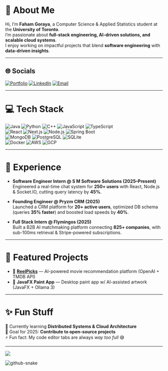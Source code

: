 # 💫 About Me
Hi, I’m **Faham Goraya**, a Computer Science & Applied Statistics student at the **University of Toronto**.  
I’m passionate about **full-stack engineering, AI-driven solutions, and scalable cloud systems**.  
I enjoy working on impactful projects that blend **software engineering** with **data-driven insights**.  

---

## 🌐 Socials
[![Portfolio](https://img.shields.io/badge/Portfolio-000000?style=for-the-badge&logo=vercel&logoColor=white)](https://fahamg.vercel.app/) 
[![LinkedIn](https://img.shields.io/badge/LinkedIn-%230077B5.svg?logo=linkedin&logoColor=white)](https://linkedin.com/in/faham-goraya) 
[![Email](https://img.shields.io/badge/Email-D14836?logo=gmail&logoColor=white)](mailto:faham.goraya@mail.utoronto.ca)  

---

# 💻 Tech Stack
![Java](https://img.shields.io/badge/java-%23ED8B00.svg?style=for-the-badge&logo=openjdk&logoColor=white) 
![Python](https://img.shields.io/badge/python-3670A0.svg?style=for-the-badge&logo=python&logoColor=ffdd54) 
![C++](https://img.shields.io/badge/c++-%2300599C.svg?style=for-the-badge&logo=cplusplus&logoColor=white) 
![JavaScript](https://img.shields.io/badge/javascript-%23323330.svg?style=for-the-badge&logo=javascript&logoColor=%23F7DF1E) 
![TypeScript](https://img.shields.io/badge/typescript-%23007ACC.svg?style=for-the-badge&logo=typescript&logoColor=white)  
![React](https://img.shields.io/badge/react-%2320232a.svg?style=for-the-badge&logo=react&logoColor=%2361DAFB) 
![Next.js](https://img.shields.io/badge/next.js-000000?style=for-the-badge&logo=nextdotjs&logoColor=white) 
![Node.js](https://img.shields.io/badge/node.js-6DA55F?style=for-the-badge&logo=node.js&logoColor=white) 
![Spring Boot](https://img.shields.io/badge/spring%20boot-6DB33F?style=for-the-badge&logo=springboot&logoColor=white)  
![MongoDB](https://img.shields.io/badge/MongoDB-%234ea94b.svg?style=for-the-badge&logo=mongodb&logoColor=white) 
![PostgreSQL](https://img.shields.io/badge/PostgreSQL-316192.svg?style=for-the-badge&logo=postgresql&logoColor=white) 
![SQLite](https://img.shields.io/badge/sqlite-%2307405e.svg?style=for-the-badge&logo=sqlite&logoColor=white)  
![Docker](https://img.shields.io/badge/docker-%230db7ed.svg?style=for-the-badge&logo=docker&logoColor=white) 
![AWS](https://img.shields.io/badge/AWS-%23FF9900.svg?style=for-the-badge&logo=amazon-aws&logoColor=white) 
![GCP](https://img.shields.io/badge/GoogleCloud-%234285F4.svg?style=for-the-badge&logo=google-cloud&logoColor=white)

---

# 🚀 Experience
- **Software Engineer Intern @ S M Software Solutions (2025–Present)**  
  Engineered a real-time chat system for **250+ users** with React, Node.js & Socket.IO, cutting query latency by **45%**.  

- **Founding Engineer @ Pryzm CRM (2025)**  
  Launched a CRM platform for **20+ active users**, optimized DB schema (queries **35% faster**) and boosted load speeds by **40%**.  

- **Full Stack Intern @ Flymingos (2025)**  
  Built a B2B AI matchmaking platform connecting **825+ companies**, with sub-100ms retrieval & Stripe-powered subscriptions.  

---

# 📂 Featured Projects
- 🔹 [**ReelPicks**](http://reelpicks-dnc0.onrender.com) — AI-powered movie recommendation platform (OpenAI + TMDB API)  
- 🔹 **JavaFX Paint App** — Desktop paint app w/ AI-assisted artwork (JavaFX + Ollama 3)  

---

# ✨ Fun Stuff
🌱 Currently learning **Distributed Systems & Cloud Architecture**  
🎯 Goal for 2025: **Contribute to open-source projects**  
⚡ Fun fact: My code editor tabs are always *way too full* 😅  

---

![](https://quotes-github-readme.vercel.app/api?type=horizontal&theme=radical)

<picture>
  <source media="(prefers-color-scheme: dark)" srcset="https://raw.githubusercontent.com/FahamGoraya/FahamGoraya/output/github-snake-dark.svg" />
  <source media="(prefers-color-scheme: light)" srcset="https://raw.githubusercontent.com/FahamGoraya/FahamGoraya/output/github-snake.svg" />
  <img alt="github-snake" src="https://raw.githubusercontent.com/FahamGoraya/FahamGoraya/output/github-snake.svg" />
</picture>
